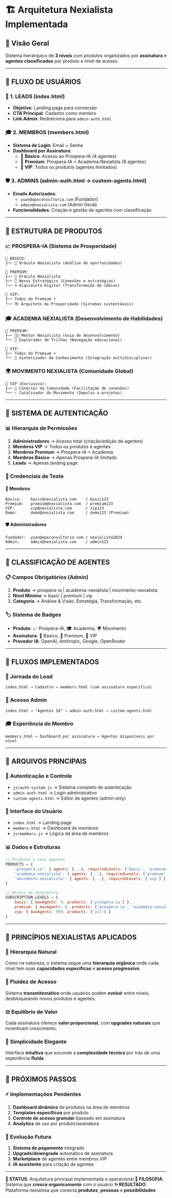 # 🏗️ **Arquitetura Nexialista Implementada**

## 🎯 **Visão Geral**

Sistema hierárquico de **3 níveis** com produtos organizados por **assinatura** e **agentes classificados** por produto e nível de acesso.

---

## 👥 **FLUXO DE USUÁRIOS**

### 🚀 **1. LEADS (index.html)**
- **Objetivo**: Landing page para conversão
- **CTA Principal**: Cadastro como membro
- **Link Admin**: Redireciona para `admin-auth.html`

### 🎓 **2. MEMBROS (members.html)**
- **Sistema de Login**: Email + Senha
- **Dashboard por Assinatura**:
  - 🔰 **Básico**: Acesso ao Prospera-IA (4 agentes)
  - 💎 **Premium**: Prospera-IA + Academia Nexialista (8 agentes)
  - 🌟 **VIP**: Todos os produtos (agentes ilimitados)

### 🛡️ **3. ADMINS (admin-auth.html → custom-agents.html)**
- **Emails Autorizados**: 
  - `yuan@apxconsultoria.com` (Fundador)
  - `admin@nexialista.com` (Admin Geral)
- **Funcionalidades**: Criação e gestão de agentes com classificação

---

## 🏢 **ESTRUTURA DE PRODUTOS**

### 📈 **PROSPERA-IA** (Sistema de Prosperidade)
```
🔰 BÁSICO:
├── 🔮 Oráculo Nexialista (Análise de oportunidades)

💎 PREMIUM:
├── 🔮 Oráculo Nexialista
├── 🔗 Nexus Estratégico (Conexões e estratégias)
└── ⚗️ Alquimista Digital (Transformação de ideias)

🌟 VIP:
├── Todos do Premium +
└── 🏗️ Arquiteto da Prosperidade (Sistemas sustentáveis)
```

### 🎓 **ACADEMIA NEXIALISTA** (Desenvolvimento de Habilidades)
```
💎 PREMIUM:
├── 👨‍🏫 Mentor Nexialista (Guia de desenvolvimento)
└── 🧭 Explorador de Trilhas (Navegação educacional)

🌟 VIP:
├── Todos do Premium +
└── 🔬 Sintetizador de Conhecimento (Integração multidisciplinar)
```

### 🌍 **MOVIMENTO NEXIALISTA** (Comunidade Global)
```
🌟 VIP (Exclusivo):
├── 🤝 Conector da Comunidade (Facilitação de conexões)
└── ⚡ Catalisador do Movimento (Impulso a projetos)
```

---

## 🔐 **SISTEMA DE AUTENTICAÇÃO**

### 📊 **Hierarquia de Permissões**
1. **Administradores** → Acesso total (criação/edição de agentes)
2. **Membros VIP** → Todos os produtos e agentes
3. **Membros Premium** → Prospera-IA + Academia
4. **Membros Básico** → Apenas Prospera-IA limitado
5. **Leads** → Apenas landing page

### 🔑 **Credenciais de Teste**

#### 👥 **Membros**
```
Básico:    basic@nexialista.com    / basic123
Premium:   premium@nexialista.com  / premium123  
VIP:       vip@nexialista.com      / vip123
Demo:      demo@nexialista.com     / demo123 (Premium)
```

#### 🛡️ **Administradores**
```
Fundador:  yuan@apxconsultoria.com / nexialista2024
Admin:     admin@nexialista.com    / admin123
```

---

## 🎨 **CLASSIFICAÇÃO DE AGENTES**

### 📋 **Campos Obrigatórios (Admin)**
1. **Produto** → prospera-ia | academia-nexialista | movimento-nexialista
2. **Nível Mínimo** → basic | premium | vip
3. **Categoria** → Análise & Visão, Estratégia, Transformação, etc.

### 🏷️ **Sistema de Badges**
- **Produto**: 📈 Prospera-IA, 🎓 Academia, 🌍 Movimento
- **Assinatura**: 🔰 Básico, 💎 Premium, 🌟 VIP
- **Provedor IA**: OpenAI, Anthropic, Google, OpenRouter

---

## 🔄 **FLUXOS IMPLEMENTADOS**

### 🎯 **Jornada do Lead**
```
index.html → Cadastro → members.html (com assinatura específica)
```

### 🔐 **Acesso Admin**
```
index.html → "Agentes IA" → admin-auth.html → custom-agents.html
```

### 🎓 **Experiência do Membro**
```
members.html → Dashboard por assinatura → Agentes disponíveis por nível
```

---

## 📁 **ARQUIVOS PRINCIPAIS**

### 🔑 **Autenticação e Controle**
- `js/auth-system.js` → Sistema completo de autenticação
- `admin-auth.html` → Login administrativo
- `custom-agents.html` → Editor de agentes (admin only)

### 👥 **Interface do Usuário**
- `index.html` → Landing page
- `members.html` → Dashboard de membros
- `js/members.js` → Lógica da área de membros

### 📊 **Dados e Estruturas**
```javascript
// Produtos e seus agentes
PRODUCTS = {
    'prospera-ia': { agents: {...}, requiredLevels: ['basic', 'premium', 'vip'] },
    'academia-nexialista': { agents: {...}, requiredLevels: ['premium', 'vip'] },
    'movimento-nexialista': { agents: {...}, requiredLevels: ['vip'] }
}

// Níveis de assinatura
SUBSCRIPTION_LEVELS = {
    basic: { maxAgents: 4, products: ['prospera-ia'] },
    premium: { maxAgents: 8, products: ['prospera-ia', 'academia-nexialista'] },
    vip: { maxAgents: 999, products: ['all'] }
}
```

---

## 🧠 **PRINCÍPIOS NEXIALISTAS APLICADOS**

### 🔄 **Hierarquia Natural**
Como na natureza, o sistema segue uma **hierarquia orgânica** onde cada nível tem suas **capacidades específicas** e **acesso progressivo**.

### 🌊 **Fluidez de Acesso**
Sistema **transmitemático** onde usuários podem **evoluir** entre níveis, desbloqueando novos produtos e agentes.

### ⚖️ **Equilíbrio de Valor**
Cada assinatura oferece **valor proporcional**, com **upgrades naturais** que incentivam crescimento.

### 🎯 **Simplicidade Elegante**
Interface **intuitiva** que esconde a **complexidade técnica** por trás de uma experiência **fluida**.

---

## 🚀 **PRÓXIMOS PASSOS**

### ⚡ **Implementações Pendentes**
1. **Dashboard dinâmico** de produtos na área de membros
2. **Templates específicos** por produto
3. **Controle de acesso granular** baseado em assinatura
4. **Analytics** de uso por produto/assinatura

### 🎯 **Evolução Futura**
1. **Sistema de pagamento** integrado
2. **Upgrade/downgrade** automático de assinatura
3. **Marketplace** de agentes entre membros VIP
4. **IA assistente** para criação de agentes

---

**🎯 STATUS**: Arquitetura principal implementada e operacional
**🧠 FILOSOFIA**: Sistema que **cresce organicamente** com o usuário
**✨ RESULTADO**: Plataforma nexialista que conecta **produtos**, **pessoas** e **possibilidades**